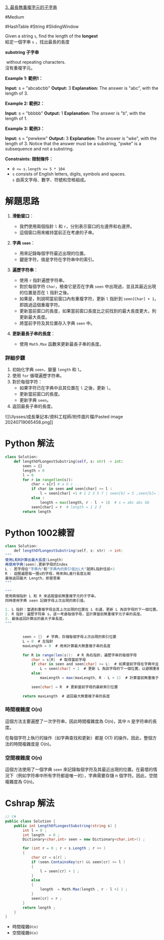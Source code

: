  [3. 最長無重複字元的子字串](https://leetcode.com/problems/longest-substring-without-repeating-characters/)


#Medium 

#HashTable 
#String 
#SlidingWindow


Given a string `s`, find the length of the **longest**  
給定一個字串 `s` ，找出最長的長度 

**substring 子字串**

 without repeating characters.  
沒有重複字元。

**Example 1: 範例1：**

**Input:** s = "abcabcbb"
**Output:** 3
**Explanation:** The answer is "abc", with the length of 3.

**Example 2: 範例2：**

**Input:** s = "bbbbb"
**Output:** 1
**Explanation:** The answer is "b", with the length of 1.

**Example 3: 範例3：**

**Input:** s = "pwwkew"
**Output:** 3
**Explanation:** The answer is "wke", with the length of 3.
Notice that the answer must be a substring, "pwke" is a subsequence and not a substring.

**Constraints: 限制條件：**

- `0 <= s.length <= 5 * 104`
- `s` consists of English letters, digits, symbols and spaces.  
    `s` 由英文字母、數字、符號和空格組成。


# 解題思路

1. **滑動窗口**：
    
    - 我們使用兩個指針 `l` 和 `r`，分別表示窗口的左邊界和右邊界。
    - 這個窗口用來維持當前正在考慮的子串。
2. **字典 `seen`**：
    
    - 用來記錄每個字符最近出現的位置。
    - 鍵是字符，值是字符在字符串中的索引。
3. **遍歷字符串**：
    
    - 使用 `r` 指針遍歷字符串。
    - 對於每個字符 `Char`，檢查它是否在字典 `seen` 中出現過，並且其最近出現的位置是否在 `l` 指針之後。
    - 如果是，則說明當前窗口內有重複字符，更新 `l` 指針到 `seen[Char] + 1`，即跳過這個重複字符。
    - 更新當前窗口的長度，如果當前窗口長度比之前找到的最大長度更大，則更新最大長度。
    - 將當前字符及其位置存入字典 `seen` 中。
4. **更新最長子串的長度**：
    
    - 使用 `Math.Max` 函數來更新最長子串的長度。


### 詳細步驟

1. 初始化字典 `seen`、變量 `length` 和 `l`。
2. 使用 `for` 循環遍歷字符串。
3. 對於每個字符：
    - 如果字符已在字典中且其位置在 `l` 之後，更新 `l`。
    - 更新當前窗口的長度。
    - 更新字典 `seen`。
4. 返回最長子串的長度。


![[Ulysses/成長筆記本/資料工程師/附件圖片檔/Pasted image 20240719065458.png]]

# Python 解法
```python
class Solution:
    def lengthOfLongestSubstring(self, s: str) -> int:
        seen = {}
        length = 0
        l = 0
        for r in range(len(s)): 
            char = s[r] # a b c ...
            if char in seen and seen[char] >= l : 
                l = seen[char] +1 # 1 2 3 5 7 | seen[b] = 5 ,seen[b]= 7 
            else :
                length = max(length, r - l  + 1)  # s = abc abc bb 
            seen[char] = r  # length = 1 2 3 
        return length   
```

# Python 1002練習

```C#
class Solution:
    def lengthOfLongestSubstring(self, s: str) -> int:
"""
使用L和R計算出最大長度(Length)
再使用字典(seen),更新字母的Index
L : 若字母在"字典內"和"字典內的索引值比L大"就將L指針往前+1
R : 迴圈遍歷每一圈s的字母，用來與L進行長度比較
最後返回最大 Length，即是答案
"""

"""
使用兩個指針 L 和 R 來追蹤當前無重複字元的子字串。
同時使用字典 seen 記錄字母上次出現的索引值。

1. L 指針：當遇到重複字母且其上次出現的位置在 L 右邊，更新 L 為該字母的下一個位置。
2. R 指針：遍歷字符串 s，逐一考慮每個字母，並計算當前無重複字元子串的長度。
3. 最後返回計算出的最大子串長度。
"""
    
        
        seen = {}  # 字典，存儲每個字母上次出現的索引位置
        L = 0  # 左指針
        maxLength = 0  # 用來計算最大無重複子串的長度
    
        for R in range(len(s)):  # R 為右指針，遍歷字串的每個字母
            char = s[R]  # 取得當前字母
            if char in seen and seen[char] >= L:  # 如果當前字母在字典中且其索引大於或等於 L
                L = seen[char] + 1  # 更新 L 為該字母的下一個位置，以避開重複字母
            else:
                maxLength = max(maxLength, R - L + 1)  # 計算當前無重複子串的長度，並更新最大長度
            
            seen[char] = R  # 更新當前字母的最新索引位置
        
        return maxLength  # 返回最大無重複子串的長度
```

### 時間複雜度 O(n)

這個方法主要遍歷了一次字符串，因此時間複雜度為 O(n)，其中 n 是字符串的長度。

在每個字符上執行的操作（如字典查找和更新）都是 O(1) 的操作。因此，整個方法的時間複雜度是 O(n)。

### 空間複雜度 O(n)

這個方法使用了一個字典 `seen` 來記錄每個字符及其最近出現的位置。在最壞的情況下（例如字符串中所有字符都是唯一的），字典需要存儲 n 個字符。因此，空間複雜度為 O(n)。

# Cshrap 解法
```C#
// C#
public class Solution {
    public int LengthOfLongestSubstring(string s) {
        int l = 0 ;
        int length  = 0 ;
        Dictionary<char,int> seen = new Dictionary<char,int>() ; 

        for (int r = 0 ; r < s.Length ; r ++ )
        {
            char cr = s[r] ; 
            if (seen.ContainsKey(cr) && seen[cr] >= l )            
            {
                l = seen[cr] + 1 ;
            }
            else
            {
                length  = Math.Max(length , r - l +1 ) ; 
            }
            seen[cr] = r ; 
        }
        return length ; 
    }
}
```

- 時間複雜`O(n)`
- 空間複雜`O(n)`
